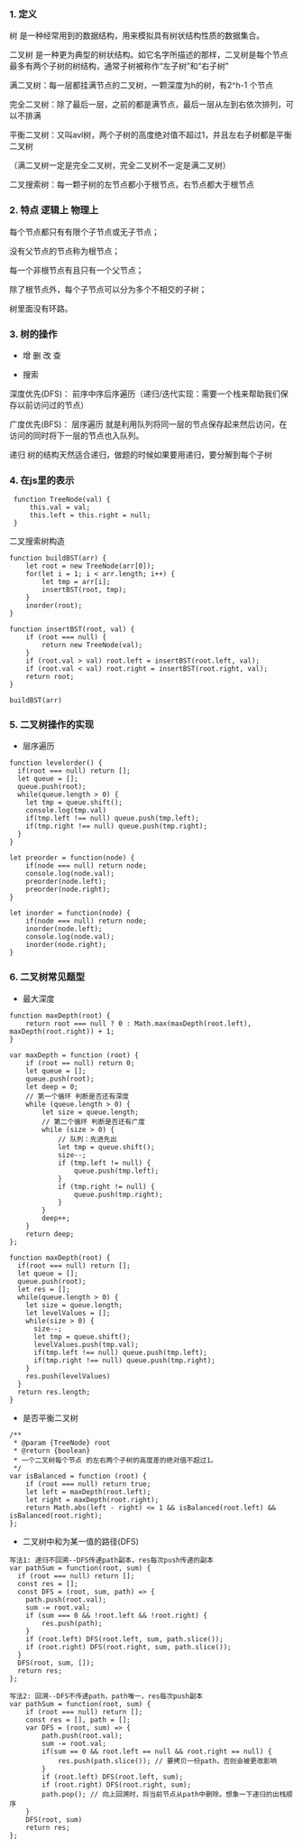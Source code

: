 
### 1. 定义

树 是一种经常用到的数据结构，用来模拟具有树状结构性质的数据集合。

二叉树 是一种更为典型的树状结构。如它名字所描述的那样，二叉树是每个节点最多有两个子树的树结构，通常子树被称作“左子树”和“右子树”

满二叉树：每一层都挂满节点的二叉树，一颗深度为h的树，有2^h-1 个节点

完全二叉树：除了最后一层，之前的都是满节点，最后一层从左到右依次排列，可以不排满

平衡二叉树：又叫avl树，两个子树的高度绝对值不超过1，并且左右子树都是平衡二叉树

（满二叉树一定是完全二叉树，完全二叉树不一定是满二叉树）

二叉搜索树：每一颗子树的左节点都小于根节点，右节点都大于根节点

### 2. 特点 逻辑上 物理上

每个节点都只有有限个子节点或无子节点；

没有父节点的节点称为根节点；

每一个非根节点有且只有一个父节点；

除了根节点外，每个子节点可以分为多个不相交的子树；

树里面没有环路。


### 3. 树的操作

 - 增 删 改 查

 - 搜索

 深度优先(DFS)： 前序中序后序遍历（递归/迭代实现：需要一个栈来帮助我们保存以前访问过的节点）

 广度优先(BFS)： 层序遍历 就是利用队列将同一层的节点保存起来然后访问，在访问的同时将下一层的节点也入队列。

 递归 树的结构天然适合递归，做题的时候如果要用递归，要分解到每个子树


### 4. 在js里的表示
```
 function TreeNode(val) {
     this.val = val;
     this.left = this.right = null;
 }
```

二叉搜索树构造

```
function buildBST(arr) {
	let root = new TreeNode(arr[0]);
	for(let i = 1; i < arr.length; i++) {
		let tmp = arr[i];
		insertBST(root, tmp);
	}
	inorder(root);
}

function insertBST(root, val) {
	if (root === null) {
		return new TreeNode(val);
	}
	if (root.val > val) root.left = insertBST(root.left, val);
	if (root.val < val) root.right = insertBST(root.right, val);
	return root;
}

buildBST(arr)
```


### 5. 二叉树操作的实现

- 层序遍历

```
function levelorder() {
  if(root === null) return [];
  let queue = [];
  queue.push(root);
  while(queue.length > 0) {
    let tmp = queue.shift();
    console.log(tmp.val)
    if(tmp.left !== null) queue.push(tmp.left);
    if(tmp.right !== null) queue.push(tmp.right);
  }
}
```

```
let preorder = function(node) {
	if(node === null) return node;
	console.log(node.val);
	preorder(node.left);
	preorder(node.right);
}

let inorder = function(node) {
	if(node === null) return node;
	inorder(node.left);
	console.log(node.val);
	inorder(node.right);
}
```


### 6. 二叉树常见题型

- 最大深度

```
function maxDepth(root) {
	return root === null ? 0 : Math.max(maxDepth(root.left), maxDepth(root.right)) + 1;
}
```

```
var maxDepth = function (root) {
	if (root == null) return 0;
	let queue = [];
	queue.push(root);
	let deep = 0;
	// 第一个循环 判断是否还有深度
	while (queue.length > 0) {
		let size = queue.length;
		// 第二个循环 判断是否还有广度
		while (size > 0) {
			// 队列：先进先出
			let tmp = queue.shift();
			size--;
			if (tmp.left != null) {
				queue.push(tmp.left);
			}
			if (tmp.right != null) {
				queue.push(tmp.right);
			}
		}
		deep++;
	}
	return deep;
};
```

```
function maxDepth(root) {
  if(root === null) return [];
  let queue = [];
  queue.push(root);
  let res = [];
  while(queue.length > 0) {
    let size = queue.length;
    let levelValues = [];
    while(size > 0) {
      size--;
      let tmp = queue.shift();
      levelValues.push(tmp.val);
      if(tmp.left !== null) queue.push(tmp.left);
      if(tmp.right !== null) queue.push(tmp.right);
    }
    res.push(levelValues)
  }
  return res.length;
}
```

- 是否平衡二叉树

```
/**
 * @param {TreeNode} root
 * @return {boolean}
 * 一个二叉树每个节点 的左右两个子树的高度差的绝对值不超过1。
 */
var isBalanced = function (root) {
	if (root === null) return true;
	let left = maxDepth(root.left);
	let right = maxDepth(root.right);
	return Math.abs(left - right) <= 1 && isBalanced(root.left) && isBalanced(root.right);
};
```

- 二叉树中和为某一值的路径(DFS)

```
写法1: 递归不回溯--DFS传递path副本，res每次push传递的副本
var pathSum = function(root, sum) {
  if (root === null) return [];
  const res = [];
  const DFS = (root, sum, path) => {
	path.push(root.val);
	sum -= root.val;
    if (sum === 0 && !root.left && !root.right) {
        res.push(path);
    }
    if (root.left) DFS(root.left, sum, path.slice());
    if (root.right) DFS(root.right, sum, path.slice());
  }
  DFS(root, sum, []);
  return res;
};
```

```
写法2: 回溯--DFS不传递path，path唯一，res每次push副本
var pathSum = function(root, sum) {
	if (root === null) return [];
	const res = [], path = [];
	var DFS = (root, sum) => {
		path.push(root.val);
		sum -= root.val;
		if(sum == 0 && root.left == null && root.right == null) {
			res.push(path.slice()); // 要拷贝一份path，否则会被更改影响
		}
		if (root.left) DFS(root.left, sum);
		if (root.right) DFS(root.right, sum);
		path.pop(); // 向上回溯时，将当前节点从path中删除。想象一下递归的出栈顺序
	}
	DFS(root, sum)
	return res;
};
```

